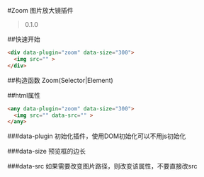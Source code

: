 #Zoom
图片放大镜插件
> 0.1.0

##快速开始
```html
<div data-plugin="zoom" data-size="300">
  <img src="" >
</div>
```

##构造函数
Zoom(Selector|Element)

##html属性
```html
<any data-plugin="zoom" data-size="300">
  <img src="" data-src="" >
</any>
```
###data-plugin
初始化插件，使用DOM初始化可以不用js初始化

###data-size
预览框的边长

###data-src
如果需要改变图片路径，则改变该属性，不要直接改src
